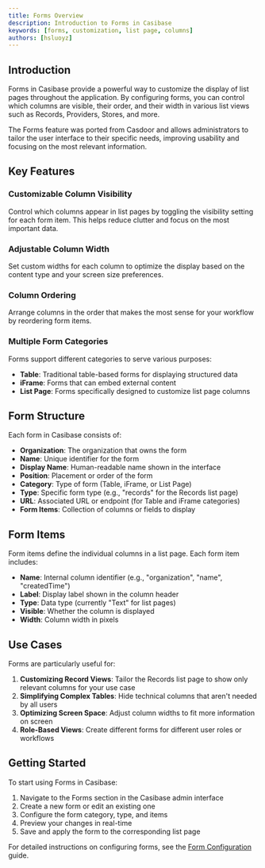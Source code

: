 ```yaml
---
title: Forms Overview
description: Introduction to Forms in Casibase
keywords: [forms, customization, list page, columns]
authors: [hsluoyz]
---
```


## Introduction

Forms in Casibase provide a powerful way to customize the display of list pages throughout the application. By configuring forms, you can control which columns are visible, their order, and their width in various list views such as Records, Providers, Stores, and more.

The Forms feature was ported from Casdoor and allows administrators to tailor the user interface to their specific needs, improving usability and focusing on the most relevant information.

## Key Features

### Customizable Column Visibility

Control which columns appear in list pages by toggling the visibility setting for each form item. This helps reduce clutter and focus on the most important data.

### Adjustable Column Width

Set custom widths for each column to optimize the display based on the content type and your screen size preferences.

### Column Ordering

Arrange columns in the order that makes the most sense for your workflow by reordering form items.

### Multiple Form Categories

Forms support different categories to serve various purposes:

- **Table**: Traditional table-based forms for displaying structured data
- **iFrame**: Forms that can embed external content
- **List Page**: Forms specifically designed to customize list page columns

## Form Structure

Each form in Casibase consists of:

- **Organization**: The organization that owns the form
- **Name**: Unique identifier for the form
- **Display Name**: Human-readable name shown in the interface
- **Position**: Placement or order of the form
- **Category**: Type of form (Table, iFrame, or List Page)
- **Type**: Specific form type (e.g., "records" for the Records list page)
- **URL**: Associated URL or endpoint (for Table and iFrame categories)
- **Form Items**: Collection of columns or fields to display

## Form Items

Form items define the individual columns in a list page. Each form item includes:

- **Name**: Internal column identifier (e.g., "organization", "name", "createdTime")
- **Label**: Display label shown in the column header
- **Type**: Data type (currently "Text" for list pages)
- **Visible**: Whether the column is displayed
- **Width**: Column width in pixels

## Use Cases

Forms are particularly useful for:

1. **Customizing Record Views**: Tailor the Records list page to show only relevant columns for your use case
2. **Simplifying Complex Tables**: Hide technical columns that aren't needed by all users
3. **Optimizing Screen Space**: Adjust column widths to fit more information on screen
4. **Role-Based Views**: Create different forms for different user roles or workflows

## Getting Started

To start using Forms in Casibase:

1. Navigate to the Forms section in the Casibase admin interface
2. Create a new form or edit an existing one
3. Configure the form category, type, and items
4. Preview your changes in real-time
5. Save and apply the form to the corresponding list page

For detailed instructions on configuring forms, see the [Form Configuration](form-configuration.md) guide.
